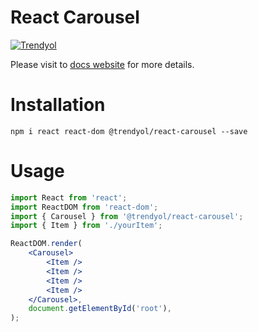 # React Carousel

[![Trendyol](https://circleci.com/gh/Trendyol/react-carousel.svg?style=svg)](<LINK>)

Please visit to [docs website](https://trendyol.github.io/react-carousel/docs/installation) for more details.

# Installation

```
npm i react react-dom @trendyol/react-carousel --save
```

# Usage

```jsx
import React from 'react';
import ReactDOM from 'react-dom';
import { Carousel } from '@trendyol/react-carousel';
import { Item } from './yourItem';

ReactDOM.render(
	<Carousel>
		<Item />
		<Item />
		<Item />
		<Item />
	</Carousel>,
	document.getElementById('root'),
);
```

